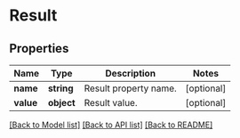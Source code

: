 # Result

## Properties
Name | Type | Description | Notes
------------ | ------------- | ------------- | -------------
**name** | **string** | Result property name. | [optional] 
**value** | **object** | Result value. | [optional] 

[[Back to Model list]](../README.md#documentation-for-models) [[Back to API list]](../README.md#documentation-for-api-endpoints) [[Back to README]](../README.md)


